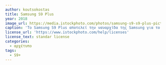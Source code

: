 ```yaml
---
author: koutsokostas
title: Samsung S9 Plus
year: 2018
image_url: https://media.istockphoto.com/photos/samsung-s9-s9-plus-picture-id954538072
caption: 'Το Samsung S9 Plus αποτελεί την ναυαρχίδα της Samsung για το έτος 2018.'
license_url: 'https://www.istockphoto.com/help/licenses'
license_text: standar license
categories:
  - αρχέτυπο
tags:
  - S9+
---
```

